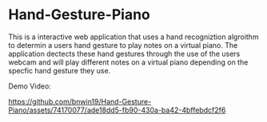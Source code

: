 # Hand-Gesture-Piano
This is a interactive web application that uses a hand recogniztion algroithm to determin a users hand gesture to play notes on a virtual piano. The application dectects these hand gestures through the use of the users webcam and will play different notes on a virtual piano depending on the specfic hand gesture they use. 

Demo Video:

https://github.com/bnwin19/Hand-Gesture-Piano/assets/74170077/ade18dd5-fb90-430a-ba42-4bffebdcf2f6



